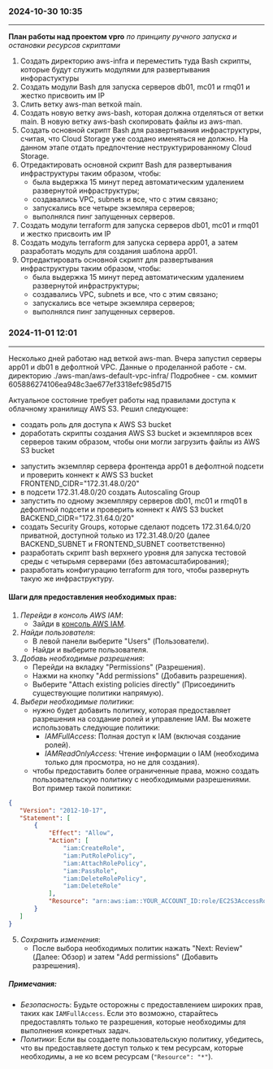 ### 2024-10-30  10:35
---------------------

**План работы над проектом vpro** _по принципу ручного запуска и остановки ресурсов скриптами_

1. Создать директорию aws-infra и переместить туда Bash скрипты, которые будут служить модулями для развертывания инфорастуктуры
2. Создать модули Bash для запуска серверов db01, mc01 и rmq01 и жестко присвоить им IP
3. Слить ветку aws-man веткой main.
4. Создать новую ветку aws-bash, которая должна отделяться от ветки main.
    В новую ветку aws-bash скопировать файлы из aws-man.
5. Создать основной скрипт Bash для развертывания инфраструктуры, считая, что Cloud Storage уже создано именяться не должно. На данном этапе отдать предпочтение неструктурированному Cloud Storage.
6. Отредактировать основной скрипт Bash для развертывания инфраструктуры таким образом, чтобы:
    - была выдержка 15 минут перед автоматическим удалением развернутой инфраструктуры;
    - создавались VPC, subnets и все, что с этим связано;
    - запускались все четыре экземляра серверов;
    - выполнялся пинг запущенных серверов.
7. Создать модули terraform для запуска серверов db01, mc01 и rmq01 и жестко присвоить им IP
8. Создать модуль terraform для запуска сервера app01, а затем разработать модуль для создания шаблона app01.
9. Отредактировать основной скрипт для развертывания инфраструктуры таким образом, чтобы:
    - была выдержка 15 минут перед автоматическим удалением развернутой инфраструктуры;
    - создавались VPC, subnets и все, что с этим связано;
    - запускались все четыре экземляра серверов;
    - выполнялся пинг запущенных серверов.


### 2024-11-01  12:01
---------------------
Несколько дней работаю над веткой aws-man.
Вчера запустил серверы app01 и db01 в дефолтной VPC.
Данные о проделанной работе - см. директорию ./aws-man/aws-default-vpc-infra/
Подробнее - см. коммит 605886274106ea948c3ae677ef3318efc985d715

Актуальное состояние требует работы над правилами доступа к облачному хранилищу AWS S3.
Решил следующее:
+ создать роль для доступа к AWS S3 bucket
+ доработать скрипты создания AWS S3 bucket и экземпляров всех серверов таким образом, чтобы они могли загрузить файлы из AWS S3 bucket
- запустить экземпляр сервера фронтенда app01 в дефолтной подсети и проверить коннект к AWS S3 bucket
        FRONTEND_CIDR="172.31.48.0/20"
- в подсети 172.31.48.0/20 создать Autoscaling Group
- запустить по одному экземпляру серверов db01, mc01 и rmq01 в дефолтной подсети и проверить коннект к AWS S3 bucket
        BACKEND_CIDR="172.31.64.0/20"
- создать Security Groups, которые сделают подсеть 172.31.64.0/20 приватной, доступной только из 172.31.48.0/20 (далее BACKEND_SUBNET и FRONTEND_SUBNET соответственно)
- разработать скрипт bash верхнего уровня для запуска тестовой среды с четырьмя серверами (без автомасштабирования);
- разработать конфигурацию terraform для того, чтобы развернуть такую же инфраструктуру.

#### Шаги для предоставления необходимых прав:
1. *Перейди в консоль AWS IAM*:
   - Зайди в [консоль AWS IAM](https://console.aws.amazon.com/iam/home).
2. *Найди пользователя*:
   - В левой панели выберите "Users" (Пользователи).
   - Найди и выберите пользователя.
3. *Добавь необходимые разрешения*:
   - Перейди на вкладку "Permissions" (Разрешения).
   - Нажми на кнопку "Add permissions" (Добавить разрешения).
   - Выберите "Attach existing policies directly" (Присоединить существующие политики напрямую).
4. *Выбери необходимые политики*:
   - нужно будет добавить политику, которая предоставляет разрешения на создание ролей и управление IAM. Вы можете использовать следующие политики:
     - *IAMFullAccess*: Полная доступ к IAM (включая создание ролей).
     - *IAMReadOnlyAccess*: Чтение информации о IAM (необходима только для просмотра, но не для создания).
   - чтобы предоставить более ограниченные права, можно создать пользовательскую политику с необходимыми разрешениями. Вот пример такой политики:

```json
{
   "Version": "2012-10-17",
   "Statement": [
       {
           "Effect": "Allow",
           "Action": [
               "iam:CreateRole",
               "iam:PutRolePolicy",
               "iam:AttachRolePolicy",
               "iam:PassRole",
               "iam:DeleteRolePolicy",
               "iam:DeleteRole"
           ],
           "Resource": "arn:aws:iam::YOUR_ACCOUNT_ID:role/EC2S3AccessRole"
       }
   ]
}
```
5. *Сохранить изменения*:
   - После выбора необходимых политик нажать "Next: Review" (Далее: Обзор) и затем "Add permissions" (Добавить разрешения).

##### Примечания:
- *Безопасность*: Будьте осторожны с предоставлением широких прав, таких как `IAMFullAccess`. Если это возможно, старайтесь предоставлять только те разрешения, которые необходимы для выполнения конкретных задач.
- *Политики*: Если вы создаете пользовательскую политику, убедитесь, что вы предоставляете доступ только к тем ресурсам, которые необходимы, а не ко всем ресурсам (`"Resource": "*"`).